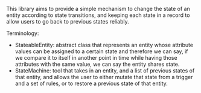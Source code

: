 This library aims to provide a simple mechanism to change the state of an entity according to state transitions, and keeping each state in a record to allow users to go back to previous states reliably.

Terminology:
- StateableEntity: abstract class that represents an entity whose attribute values can be assigned to a certain state and therefore we can say, if we compare it to itself in another point in time while having those attributes with the same value, we can say the entity shares state.
- StateMachine: tool that takes in an entity, and a list of previous states of that entity, and allows the user to either mutate that state from a trigger and a set of rules, or to restore a previous state of that entity.
